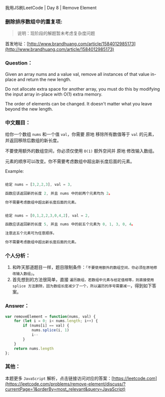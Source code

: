 我用JS刷LeetCode | Day 8 |  Remove Element
### 删除排序数组中的重复项:

> 说明：现阶段的解题暂未考虑复杂度问题

首发地址：[http://www.brandhuang.com/article/1584012985173](http://www.brandhuang.com/article/1584012985173)

### Question：
Given an array nums and a value val, remove all instances of that value in-place and return the new length.

Do not allocate extra space for another array, you must do this by modifying the input array in-place with O(1) extra memory.

The order of elements can be changed. It doesn't matter what you leave beyond the new length.

### 中文题目：

给你一个数组 `nums` 和一个值 `val`，你需要 原地 移除所有数值等于 `val` 的元素，并返回移除后数组的新长度。

不要使用额外的数组空间，你必须仅使用 `O(1)` 额外空间并 原地 修改输入数组。

元素的顺序可以改变。你不需要考虑数组中超出新长度后面的元素。

Example:

```javascript

给定 nums = [3,2,2,3], val = 3,

函数应该返回新的长度 2, 并且 nums 中的前两个元素均为 2。

你不需要考虑数组中超出新长度后面的元素。


给定 nums = [0,1,2,2,3,0,4,2], val = 2,

函数应该返回新的长度 5, 并且 nums 中的前五个元素为 0, 1, 3, 0, 4。

注意这五个元素可为任意顺序。

你不需要考虑数组中超出新长度后面的元素。
```

### 个人分析：
1. 和昨天那道题目一样，题目限制条件：`「不要使用额外的数组空间，你必须在原地修改输入数组」`。
2. 首先想到的方法很简单，直接 `遍历数组，若数组中元素与给定值相等，则直接使用 splice 方法删除，因为数组长度减少了一个，所以遍历的序号需要减一`，得到如下答案。



### Answer：

```js
var removeElement = function(nums, val) {
    for (let i = 0; i< nums.length; i++) {
        if (nums[i] == val) {
            nums.splice(i, 1)
            i--
        }
    }
    return nums.length
};
```



### 其他：

本题更多 `JavaScript` 解析，点击链接访问对应的答案：[https://leetcode.com](https://leetcode.com/problems/remove-element/discuss/?currentPage=1&orderBy=most_relevant&query=JavaScript)


